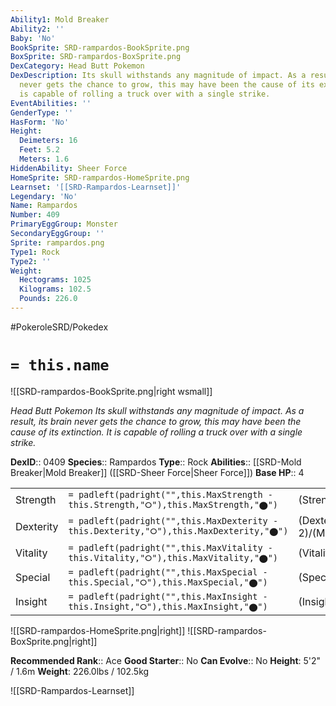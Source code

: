 ```yaml
---
Ability1: Mold Breaker
Ability2: ''
Baby: 'No'
BookSprite: SRD-rampardos-BookSprite.png
BoxSprite: SRD-rampardos-BoxSprite.png
DexCategory: Head Butt Pokemon
DexDescription: Its skull withstands any magnitude of impact. As a result, its brain
  never gets the chance to grow, this may have been the cause of its extinction. It
  is capable of rolling a truck over with a single strike.
EventAbilities: ''
GenderType: ''
HasForm: 'No'
Height:
  Deimeters: 16
  Feet: 5.2
  Meters: 1.6
HiddenAbility: Sheer Force
HomeSprite: SRD-rampardos-HomeSprite.png
Learnset: '[[SRD-Rampardos-Learnset]]'
Legendary: 'No'
Name: Rampardos
Number: 409
PrimaryEggGroup: Monster
SecondaryEggGroup: ''
Sprite: rampardos.png
Type1: Rock
Type2: ''
Weight:
  Hectograms: 1025
  Kilograms: 102.5
  Pounds: 226.0
---
```


#PokeroleSRD/Pokedex

# `= this.name`

![[SRD-rampardos-BookSprite.png|right wsmall]]

*Head Butt Pokemon*
*Its skull withstands any magnitude of impact. As a result, its brain never gets the chance to grow, this may have been the cause of its extinction. It is capable of rolling a truck over with a single strike.*

**DexID**:: 0409
**Species**:: Rampardos
**Type**:: Rock
**Abilities**:: [[SRD-Mold Breaker|Mold Breaker]] ([[SRD-Sheer Force|Sheer Force]])
**Base HP**:: 4

|           |                                                                                        |                                          |
| --------- | -------------------------------------------------------------------------------------- | ---------------------------------------- |
| Strength  | `= padleft(padright("",this.MaxStrength - this.Strength,"⭘"),this.MaxStrength,"⬤")`    | (Strength::4)/(MaxStrength::8)   |
| Dexterity | `= padleft(padright("",this.MaxDexterity - this.Dexterity,"⭘"),this.MaxDexterity,"⬤")` | (Dexterity:: 2)/(MaxDexterity::4) |
| Vitality  | `= padleft(padright("",this.MaxVitality - this.Vitality,"⭘"),this.MaxVitality,"⬤")`    | (Vitality::2)/(MaxVitality::4)   |
| Special   | `= padleft(padright("",this.MaxSpecial - this.Special,"⭘"),this.MaxSpecial,"⬤")`       | (Special::2)/(MaxSpecial::4)     |
| Insight   | `= padleft(padright("",this.MaxInsight - this.Insight,"⭘"),this.MaxInsight,"⬤")`       | (Insight::2)/(MaxInsight::4)     |

![[SRD-rampardos-HomeSprite.png|right]]
![[SRD-rampardos-BoxSprite.png|right]]

**Recommended Rank**:: Ace
**Good Starter**:: No
**Can Evolve**:: No
**Height**: 5'2" / 1.6m
**Weight**: 226.0lbs / 102.5kg

![[SRD-Rampardos-Learnset]]